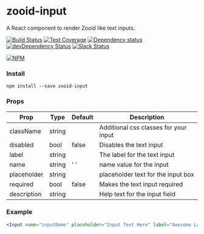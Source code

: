 # zooid-input
A React component to render Zooid like text inputs.

[![Build Status](https://travis-ci.org/octoblu/zooid-input.svg?branch=master)](https://travis-ci.org/octoblu/zooid-input)
[![Test Coverage](https://codecov.io/gh/octoblu/zooid-input/branch/master/graph/badge.svg)](https://codecov.io/gh/octoblu/zooid-input)
[![Dependency status](http://img.shields.io/david/octoblu/zooid-input.svg?style=flat)](https://david-dm.org/octoblu/zooid-input)
[![devDependency Status](http://img.shields.io/david/dev/octoblu/zooid-input.svg?style=flat)](https://david-dm.org/octoblu/zooid-input#info=devDependencies)
[![Slack Status](http://community-slack.octoblu.com/badge.svg)](http://community-slack.octoblu.com)

[![NPM](https://nodei.co/npm/zooid-input.svg?style=flat)](https://npmjs.org/package/zooid-input)



### Install
```
npm install --save zooid-input
```
### Props
| Prop        | Type   | Default | Description                          |
| ----------- | -------| --------| -------------------------------------|
| className   | string |         | Additional css classes for your input|
| disabled    | bool   |  false  | Disables the text input              |
| label       | string |         | The label for the text input         |
| name        | string |   ' '   | name value for the input             |
| placeholder | string |         | placeholder text for the input box   |
| required    | bool   |  false  | Makes the text input required        |
| description    | string |         | Help text for the input field        |

### Example
```jsx
<Input name="inputName" placeholder="Input Text Here" label="Awesome Label" />
```

